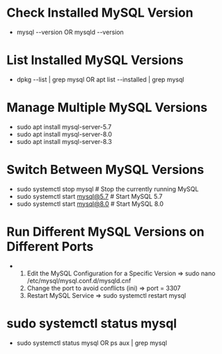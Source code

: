 # Check Installed MySQL Version
- mysql --version    OR    mysqld --version
# List Installed MySQL Versions
- dpkg --list | grep mysql   OR   apt list --installed | grep mysql
# Manage Multiple MySQL Versions
- sudo apt install mysql-server-5.7
- sudo apt install mysql-server-8.0
- sudo apt install mysql-server-8.3
# Switch Between MySQL Versions
- sudo systemctl stop mysql  # Stop the currently running MySQL
- sudo systemctl start mysql@5.7  # Start MySQL 5.7
- sudo systemctl start mysql@8.0  # Start MySQL 8.0
# Run Different MySQL Versions on Different Ports
- 1. Edit the MySQL Configuration for a Specific Version => sudo nano /etc/mysql/mysql.conf.d/mysqld.cnf
  2. Change the port to avoid conflicts (ini) => port = 3307
  3. Restart MySQL Service => sudo systemctl restart mysql
# sudo systemctl status mysql
- sudo systemctl status mysql    OR     ps aux | grep mysql
